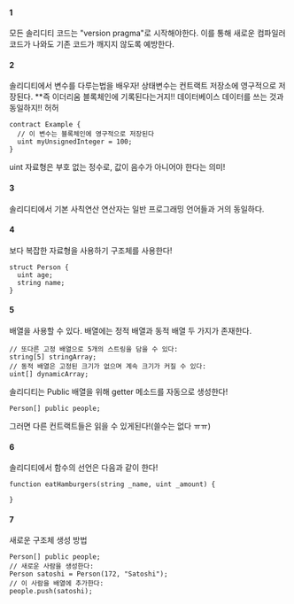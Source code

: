 #### 1
모든 솔리디티 코드는 "version pragma"로 시작해야한다. 이를 통해 새로운 컴파일러 코드가 나와도 기존 코드가 깨지지 않도록 예방한다.

#### 2 
솔리디티에서 변수를 다루는법을 배우자! 
상태변수는 컨트랙트 저장소에 영구적으로 저장된다. **즉 이더리움 블록체인에 기록된다는거지!!
데이터베이스 데이터를 쓰는 것과 동일하지!! 허허

```
contract Example {
  // 이 변수는 블록체인에 영구적으로 저장된다
  uint myUnsignedInteger = 100;
}
```

uint 자료형은 부호 없는 정수로, 값이 음수가 아니어야 한다는 의미!

#### 3
솔리디티에서 기본 사칙연산 연산자는 일반 프로그래밍 언어들과 거의 동일하다.

#### 4
보다 복잡한 자료형을 사용하기 구조체를 사용한다!

```
struct Person {
  uint age;
  string name;
}
```

#### 5
배열을 사용할 수 있다.
배열에는 정적 배열과 동적 배열 두 가지가 존재한다.
```
// 또다른 고정 배열으로 5개의 스트링을 담을 수 있다:
string[5] stringArray;
// 동적 배열은 고정된 크기가 없으며 계속 크기가 커질 수 있다:
uint[] dynamicArray;
```
솔리디티는 Public 배열을 위해 getter 메소드를 자동으로 생성한다!
```
Person[] public people;
```
그러면 다른 컨트랙트들은 읽을 수 있게된다!(쓸수는 없다 ㅠㅠ)

#### 6
솔리디티에서 함수의 선언은 다음과 같이 한다!
```
function eatHamburgers(string _name, uint _amount) {

}
```
#### 7
새로운 구조체 생성 방법
```
Person[] public people;
// 새로운 사람을 생성한다:
Person satoshi = Person(172, "Satoshi");
// 이 사람을 배열에 추가한다:
people.push(satoshi);
